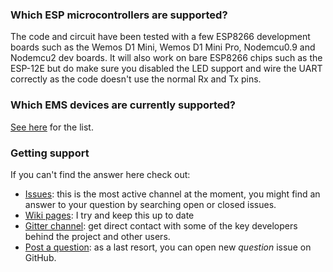 ### Which ESP microcontrollers are supported?
  
  The code and circuit have been tested with a few ESP8266 development boards such as the Wemos D1 Mini, Wemos D1 Mini Pro, Nodemcu0.9 and Nodemcu2 dev boards. It will also work on bare ESP8266 chips such as the ESP-12E but do make sure you disabled the LED support and wire the UART correctly as the code doesn't use the normal Rx and Tx pins.

### Which EMS devices are currently supported?
  
  [See here](Supported-EMS-Devices.md) for the list.

### Getting support

If you can't find the answer here check out:

* [Issues](https://github.com/proddy/EMS-ESP/issues?utf8=%E2%9C%93&q=is%3Aissue): this is the most active channel at the moment, you might find an answer to your question by searching open or closed issues.
* [Wiki pages](https://github.com/proddy/EMS-ESP/wiki): I try and keep this up to date
* [Gitter channel](https://gitter.im/EMS-ESP/): get direct contact with some of the key developers behind the project and other users.
* [Post a question](https://github.com/proddy/EMS-ESP/issues/new/choose): as a last resort, you can open new *question* issue on GitHub.
